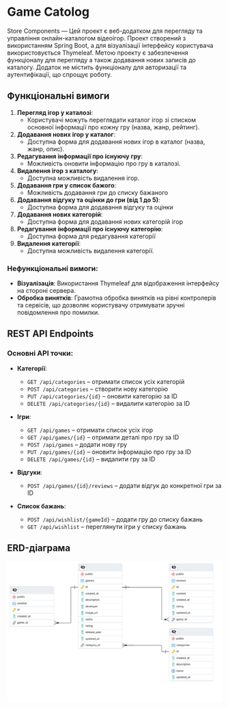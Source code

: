 # Game Catolog

Store Components — Цей проект є веб-додатком для перегляду та управління онлайн-каталогом відеоігор. 
Проект створений з використанням Spring Boot, а для візуалізації інтерфейсу користувача використовується Thymeleaf. 
Метою проекту є забезпечення функціоналу для перегляду а також додавання нових записів до каталогу. 
Додаток не містить функціоналу для авторизації та аутентифікації, що спрощує роботу.

## Функціональні вимоги

1. **Перегляд ігор у каталозі**:
   - Користувачі можуть переглядати каталог ігор зі списком основної інформації про кожну гру (назва, жанр, рейтинг).
2. **Додавання нових ігор у каталог**:
   - Доступна форма для додавання нових ігор в каталог (назва, жанр, опис).
3. **Редагування інформації про існуючу гру**:
   - Можливість оновити інформацію про гру в каталозі.
4. **Видалення ігор з каталогу**:
   - Доступна можливість видалення ігор.
5. **Додавання гри у список бажого**:
   - Можливість додавання гри до списку бажаного
6. **Додавання відгуку та оцінки до гри (від 1 до 5)**:
   - Доступна форма для додавання відгуку та оцінки
7. **Додавання нових категорій**:
   - Доступна форма для додавання нових категорій ігор
8. **Редагування інформації про існуючу категорію**:
   -  Доступна форма для редагування категорії
9. **Видалення категорії**:
   - Доступна можливість видалення категорії.
  
### Нефункціональні вимоги:
- **Візуалізація**: Використання Thymeleaf для відображення інтерфейсу на стороні сервера.
- **Обробка винятків**: Грамотна обробка винятків на рівні контролерів та сервісів, що дозволяє користувачу отримувати зручні повідомлення про помилки.

  
## REST API Endpoints

  ### Основні API точки:

- **Категорії**:
  - `GET /api/categories` – отримати список усіх категорій
  - `POST /api/categories` – створити нову категорію
  - `PUT /api/categories/{id}` – оновити категорію за ID
  - `DELETE /api/categories/{id}` – видалити категорію за ID

- **Ігри**:
  - `GET /api/games` – отримати список усіх ігор
  - `GET /api/games/{id}` – отримати деталі про гру за ID
  - `POST /api/games` – додати нову гру
  - `PUT /api/games/{id}` – оновити інформацію про гру за ID
  - `DELETE /api/games/{id}` – видалити гру за ID

- **Відгуки**:
  - `POST /api/games/{id}/reviews` – додати відгук до конкретної гри за ID

- **Список бажань**:
  - `POST /api/wishlist/{gameId}` – додати гру до списку бажань
  - `GET /api/wishlist` – переглянути ігри у списку бажань
 
## ERD-діаграма
![ER-diagram](https://github.com/cirin0/game-catalog/blob/main/ER-diagram.png)
